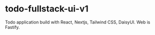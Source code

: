 # todo-fullstack-ui-v1
 Todo application build with React, Nextjs, Tailwind CSS, DaisyUI. Web is Fastify.
